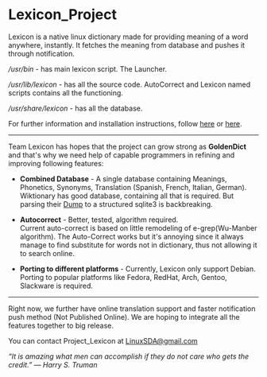 # Lexicon_Project
Lexicon is a native linux dictionary made for providing meaning of a word anywhere, instantly.
It fetches the meaning from database and pushes it through notification.   

*/usr/bin* - has main lexicon script. The Launcher.

*/usr/lib/lexicon* - has all the source code. AutoCorrect and Lexicon named scripts contains all the functioning.

*/usr/share/lexicon* - has all the database.

For further information and installation instructions, follow [here](https://redd.it/3z1b0m) or [here](https://redd.it/3z1ci3).

------------------------------------------------------------------------------------------------------

Team Lexicon has hopes that the project can grow strong as **GoldenDict** and that's why we need help of capable programmers in refining and improving following features:

  * **Combined Database** - A single database containing Meanings, Phonetics, Synonyms, Translation (Spanish, French, Italian, German).    
Wiktionary has good database, containing all that is required. But parsing their [Dump](http://dumps.wikimedia.org/enwiktionary/latest/enwiktionary-latest-pages-articles.xml.bz2) to a structured sqlite3 is backbreaking.    

  * **Autocorrect** - Better, tested, algorithm required.    
Current auto-correct is based on little remodeling of e-grep(Wu-Manber algorithm). The Auto-Correct works but it's annoying since it always manage to find substitute for words not in dictionary, thus not allowing it to search online.    
  
  * **Porting to different platforms** - Currently, Lexicon only support Debian. Porting to popular platforms like Fedora, RedHat, Arch, Gentoo, Slackware is required.

---------------------------------------------------------------------------------------------------------------

Right now, we further have online translation support and faster notification push method (Not Published Online). We are hoping to integrate all the features together to big release.    

You can contact Project_Lexicon at LinuxSDA@gmail.com    

*“It is amazing what men can accomplish if they do not care who gets the credit.” ― Harry S. Truman*
